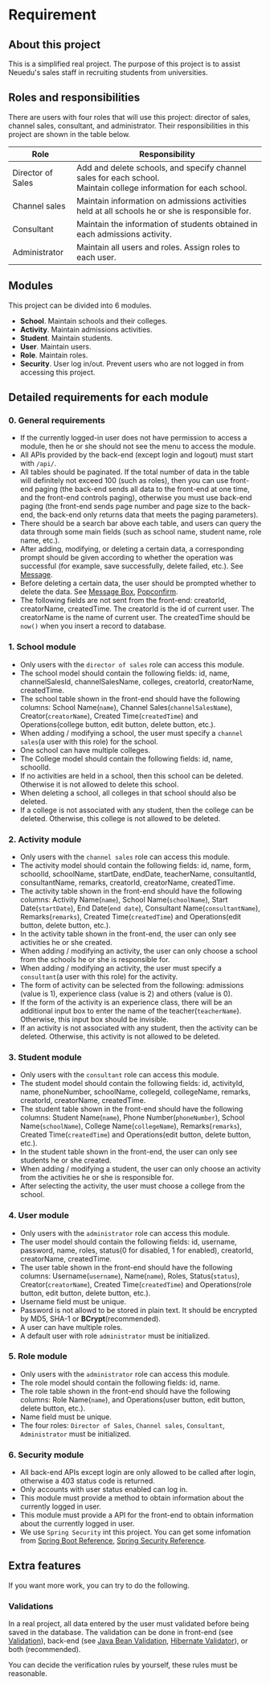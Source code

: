 # Requirement

## About this project

This is a simplified real project. The purpose of this project is to assist Neuedu's sales staff in recruiting students from universities.

## Roles and responsibilities

There are users with four roles that will use this project: director of sales, channel sales, consultant, and administrator. Their responsibilities in this project are shown in the table below.

| Role              | Responsibility                                                                                                       |
| ----------------- | -------------------------------------------------------------------------------------------------------------------- |
| Director of Sales | Add and delete schools, and specify channel sales for each school. <br>Maintain college information for each school. |
| Channel sales     | Maintain information on admissions activities held at all schools he or she is responsible for.                      |
| Consultant        | Maintain the information of students obtained in each admissions activity.                                           |
| Administrator     | Maintain all users and roles. Assign roles to each user.                                                             |

## Modules

This project can be divided into 6 modules.

- **School**. Maintain schools and their colleges.
- **Activity**. Maintain admissions activities.
- **Student**. Maintain students.
- **User**. Maintain users.
- **Role**. Maintain roles.
- **Security**. User log in/out. Prevent users who are not logged in from accessing this project.

## Detailed requirements for each module

### 0. General requirements

- If the currently logged-in user does not have permission to access a module, then he or she should not see the menu to access the module.
- All APIs provided by the back-end (except login and logout) must start with `/api/`.
- All tables should be paginated. If the total number of data in the table will definitely not exceed 100 (such as roles), then you can use front-end paging (the back-end sends all data to the front-end at one time, and the front-end controls paging), otherwise you must use back-end paging (the front-end sends page number and page size to the back-end, the back-end only returns data that meets the paging parameters).
- There should be a search bar above each table, and users can query the data through some main fields (such as school name, student name, role name, etc.).
- After adding, modifying, or deleting a certain data, a corresponding prompt should be given according to whether the operation was successful (for example, save successfully, delete failed, etc.). See [Message](https://element.eleme.cn/#/en-US/component/message).
- Before deleting a certain data, the user should be prompted whether to delete the data. See [Message Box](https://element.eleme.cn/#/en-US/component/message-box#confirm), [Popconfirm](https://element.eleme.cn/#/en-US/component/popconfirm).
- The following fields are not sent from the front-end: creatorId, creatorName, createdTime. The creatorId is the id of current user. The creatorName is the name of current user. The createdTime should be `now()` when you insert a record to database.

### 1. School module

- Only users with the `director of sales` role can access this module.
- The school model should contain the following fields: id, name, channelSalesId, channelSalesName, colleges, creatorId, creatorName, createdTime.
- The school table shown in the front-end should have the following columns: School Name(`name`), Channel Sales(`channelSalesName`), Creator(`creatorName`), Created Time(`createdTime`) and Operations(college button, edit button, delete button, etc.).
- When adding / modifying a school, the user must specify a `channel sales`(a user with this role) for the school.
- One school can have multiple colleges.
- The College model should contain the following fields: id, name, schoolId.
- If no activities are held in a school, then this school can be deleted. Otherwise it is not allowed to delete this school.
- When deleting a school, all colleges in that school should also be deleted.
- If a college is not associated with any student, then the college can be deleted. Otherwise, this college is not allowed to be deleted.

### 2. Activity module

- Only users with the `channel sales` role can access this module.
- The activity model should contain the following fields: id, name, form, schoolId, schoolName, startDate, endDate, teacherName, consultantId, consultantName, remarks, creatorId, creatorName, createdTime.
- The activity table shown in the front-end should have the following columns: Activity Name(`name`), School Name(`schoolName`), Start Date(`startDate`), End Date(`end date`), Consultant Name(`consultantName`), Remarks(`remarks`), Created Time(`createdTime`) and Operations(edit button, delete button, etc.).
- In the activity table shown in the front-end, the user can only see activities he or she created.
- When adding / modifying an activity, the user can only choose a school from the schools he or she is responsible for.
- When adding / modifying an activity, the user must specify a `consultant`(a user with this role) for the activity.
- The form of activity can be selected from the following: admissions (value is 1), experience class (value is 2) and others (value is 0).
- If the form of the activity is an experience class, there will be an additional input box to enter the name of the teacher(`teacherName`). Otherwise, this input box should be invisible.
- If an activity is not associated with any student, then the activity can be deleted. Otherwise, this activity is not allowed to be deleted.

### 3. Student module

- Only users with the `consultant` role can access this module.
- The student model should contain the following fields: id, activityId, name, phoneNumber, schoolName, collegeId, collegeName, remarks, creatorId, creatorName, createdTime.
- The student table shown in the front-end should have the following columns: Student Name(`name`), Phone Number(`phoneNumber`), School Name(`schoolName`), College Name(`collegeName`), Remarks(`remarks`), Created Time(`createdTime`) and Operations(edit button, delete button, etc.).
- In the student table shown in the front-end, the user can only see students he or she created.
- When adding / modifying a student, the user can only choose an activity from the activities he or she is responsible for.
- After selecting the activity, the user must choose a college from the school.

### 4. User module

- Only users with the `administrator` role can access this module.
- The user model should contain the following fields: id, username, password, name, roles, status(0 for disabled, 1 for enabled), creatorId, creatorName, createdTime.
- The user table shown in the front-end should have the following columns: Username(`username`), Name(`name`), Roles, Status(`status`), Creator(`creatorName`), Created Time(`createdTime`) and Operations(role button, edit button, delete button, etc.).
- Username field must be unique.
- Password is not allowd to be stored in plain text. It should be encrypted by MD5, SHA-1 or **BCrypt**(recommended).
- A user can have multiple roles.
- A default user with role `administrator` must be initialized.

### 5. Role module

- Only users with the `administrator` role can access this module.
- The role model should contain the following fields: id, name.
- The role table shown in the front-end should have the following columns: Role Name(`name`), and Operations(user button, edit button, delete button, etc.).
- Name field must be unique.
- The four roles: `Director of Sales`, `Channel sales`, `Consultant`, `Administrator` must be initialized.

### 6. Security module

- All back-end APIs except login are only allowed to be called after login, otherwise a 403 status code is returned.
- Only accounts with user status enabled can log in.
- This module must provide a method to obtain information about the currently logged in user.
- This module must provide a API for the front-end to obtain information about the currently logged in user.
- We use `Spring Security` int this project. You can get some infomation from [Spring Boot Reference](https://docs.spring.io/spring-boot/docs/2.2.7.RELEASE/reference/html/spring-boot-features.html#boot-features-security), [Spring Security Reference](https://docs.spring.io/spring-security/site/docs/5.2.4.RELEASE/reference/htmlsingle/).

## Extra features

If you want more work, you can try to do the following.

### Validations

In a real project, all data entered by the user must validated before being saved in the database. The validation can be done in front-end (see [Validation](https://element.eleme.cn/#/en-US/component/form#validation)), back-end (see [Java Bean Validation](https://docs.spring.io/spring/docs/5.2.6.RELEASE/spring-framework-reference/core.html#validation-beanvalidation), [ Hibernate Validator](https://docs.jboss.org/hibernate/stable/validator/reference/en-US/html_single/)), or both (recommended).

You can decide the verification rules by yourself, these rules must be reasonable.
